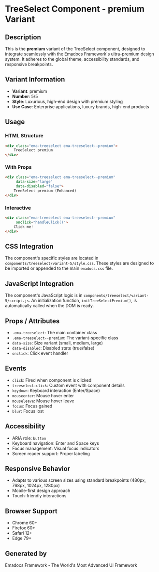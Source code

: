 # TreeSelect Component - premium Variant

## Description
This is the **premium** variant of the TreeSelect component, designed to integrate seamlessly with the Emadocs Framework's ultra-premium design system. It adheres to the global theme, accessibility standards, and responsive breakpoints.

## Variant Information
- **Variant**: premium
- **Number**: 5/5
- **Style**: Luxurious, high-end design with premium styling
- **Use Case**: Enterprise applications, luxury brands, high-end products

## Usage

### HTML Structure
```html
<div class="ema-treeselect ema-treeselect--premium">
    TreeSelect premium
</div>
```

### With Props
```html
<div class="ema-treeselect ema-treeselect--premium" 
     data-size="large" 
     data-disabled="false">
    TreeSelect premium (Enhanced)
</div>
```

### Interactive
```html
<div class="ema-treeselect ema-treeselect--premium" 
     onclick="handleClick()">
    Click me!
</div>
```

## CSS Integration
The component's specific styles are located in `components/treeselect/variant-5/style.css`. These styles are designed to be imported or appended to the main `emadocs.css` file.

## JavaScript Integration
The component's JavaScript logic is in `components/treeselect/variant-5/script.js`. An initialization function, `initTreeSelectPremium()`, is automatically called when the DOM is ready.

## Props / Attributes
- `.ema-treeselect`: The main container class
- `.ema-treeselect--premium`: The variant-specific class
- `data-size`: Size variant (small, medium, large)
- `data-disabled`: Disabled state (true/false)
- `onclick`: Click event handler

## Events
- `click`: Fired when component is clicked
- `treeselect:click`: Custom event with component details
- `keydown`: Keyboard interaction (Enter/Space)
- `mouseenter`: Mouse hover enter
- `mouseleave`: Mouse hover leave
- `focus`: Focus gained
- `blur`: Focus lost

## Accessibility
- ARIA role: `button`
- Keyboard navigation: Enter and Space keys
- Focus management: Visual focus indicators
- Screen reader support: Proper labeling

## Responsive Behavior
- Adapts to various screen sizes using standard breakpoints (480px, 768px, 1024px, 1280px)
- Mobile-first design approach
- Touch-friendly interactions

## Browser Support
- Chrome 60+
- Firefox 60+
- Safari 12+
- Edge 79+

## Generated by
Emadocs Framework - The World's Most Advanced UI Framework
